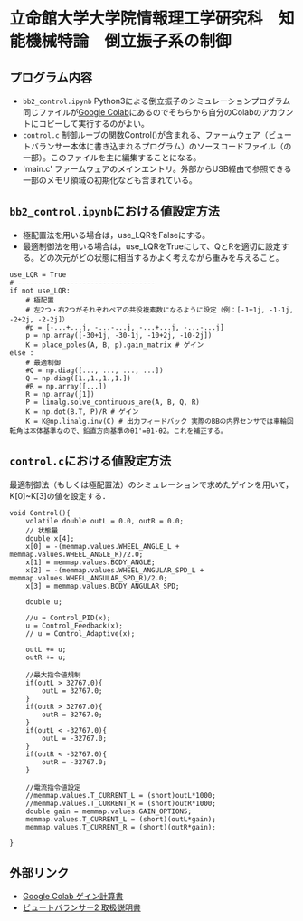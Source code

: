 # 立命館大学大学院情報理工学研究科　知能機械特論　倒立振子系の制御

## プログラム内容
- `bb2_control.ipynb` Python3による倒立振子のシミュレーションプログラム
  同じファイルが[Google Colab](https://colab.research.google.com/drive/1dfHT3Tn5mHuN4kQoALb1uVZLmnndbQBl?usp=sharing)にあるのでそちらから自分のColabのアカウントにコピーして実行するのがよい。
- `control.c` 制御ループの関数Control()が含まれる、ファームウェア（ビュートバランサー本体に書き込まれるプログラム）のソースコードファイル（の一部）。このファイルを主に編集することになる。
- 'main.c' ファームウェアのメインエントリ。外部からUSB経由で参照できる一部のメモリ領域の初期化なども含まれている。

## `bb2_control.ipynb`における値設定方法
- 極配置法を用いる場合は，use_LQRをFalseにする。
- 最適制御法を用いる場合は，use_LQRをTrueにして、QとRを適切に設定する。どの次元がどの状態に相当するかよく考えながら重みを与えること。
```
use_LQR = True
# ----------------------------------
if not use_LQR:
    # 極配置
    # 左2つ・右2つがそれぞれペアの共役複素数になるように設定（例：[-1+1j, -1-1j, -2+2j, -2-2j]）
    #p = [-...+...j, -...-...j, -...+...j, -...-...j]
    p = np.array([-30+1j, -30-1j, -10+2j, -10-2j])
    K = place_poles(A, B, p).gain_matrix # ゲイン
else :
    # 最適制御
    #Q = np.diag([..., ..., ..., ...])
    Q = np.diag([1.,1.,1.,1.])
    #R = np.array([...])
    R = np.array([1])
    P = linalg.solve_continuous_are(A, B, Q, R)
    K = np.dot(B.T, P)/R # ゲイン
    K = K@np.linalg.inv(C) # 出力フィードバック 実際のBBの内界センサでは車輪回転角は本体基準なので、鉛直方向基準のθ1'=θ1-θ2。これを補正する。
```

## `control.c`における値設定方法
最適制御法（もしくは極配置法）のシミュレーションで求めたゲインを用いて，K[0]~K[3]の値を設定する．
```
void Control(){
	volatile double outL = 0.0, outR = 0.0;
	// 状態量
	double x[4];
	x[0] = -(memmap.values.WHEEL_ANGLE_L + memmap.values.WHEEL_ANGLE_R)/2.0;
	x[1] = memmap.values.BODY_ANGLE;
	x[2] = -(memmap.values.WHEEL_ANGULAR_SPD_L + memmap.values.WHEEL_ANGULAR_SPD_R)/2.0;
	x[3] = memmap.values.BODY_ANGULAR_SPD;

	double u;

	//u = Control_PID(x);
	u = Control_Feedback(x);
	// u = Control_Adaptive(x);

	outL += u;
	outR += u;

	//最大指令値規制
	if(outL > 32767.0){
		outL = 32767.0;
	}
	if(outR > 32767.0){
		outR = 32767.0;
	}
	if(outL < -32767.0){
		outL = -32767.0;
	}
	if(outR < -32767.0){
		outR = -32767.0;
	}

	//電流指令値設定
	//memmap.values.T_CURRENT_L = (short)outL*1000;
	//memmap.values.T_CURRENT_R = (short)outR*1000;
	double gain = memmap.values.GAIN_OPTION5;
	memmap.values.T_CURRENT_L = (short)(outL*gain);
	memmap.values.T_CURRENT_R = (short)(outR*gain);

}
```

## 外部リンク
- [Google Colab ゲイン計算書](https://colab.research.google.com/drive/1dfHT3Tn5mHuN4kQoALb1uVZLmnndbQBl?usp=sharing)
- [ビュートバランサー2 取扱説明書](https://www.vstone.co.jp/products/beauto_balancer_2/download/BeautoBalancer2_Manual_1_05.pdf)
